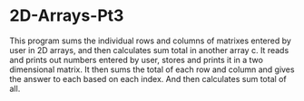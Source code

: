 # 2D-Arrays-Pt3
This program sums the individual rows and columns of matrixes entered by user in 2D arrays, and then calculates sum total in another array c.
It reads and prints out numbers entered by user, stores and prints it in a two dimensional matrix.
It then sums the total of each row and column and gives the answer to each based on each index.
And then calculates sum total of all.
